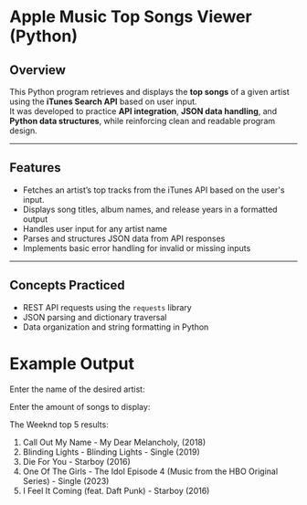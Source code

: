 # Apple Music Top Songs Viewer (Python)

## Overview
This Python program retrieves and displays the **top songs** of a given artist using the **iTunes Search API** based on user input.  
It was developed to practice **API integration**, **JSON data handling**, and **Python data structures**, while reinforcing clean and readable program design.

---

## Features
- Fetches an artist’s top tracks from the iTunes API based on the user's input. 
- Displays song titles, album names, and release years in a formatted output  
- Handles user input for any artist name  
- Parses and structures JSON data from API responses  
- Implements basic error handling for invalid or missing inputs

---

## Concepts Practiced
- REST API requests using the `requests` library  
- JSON parsing and dictionary traversal  
- Data organization and string formatting in Python

# Example Output
Enter the name of the desired artist: 

Enter the amount of songs to display: 

The Weeknd top 5 results:

 1. Call Out My Name - My Dear Melancholy, (2018)
 2. Blinding Lights - Blinding Lights - Single (2019)
 3. Die For You - Starboy (2016)
 4. One Of The Girls - The Idol Episode 4 (Music from the HBO Original Series) - Single (2023)
 5. I Feel It Coming (feat. Daft Punk) - Starboy (2016)
